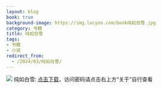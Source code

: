 ```yaml
---
layout: blog
book: true
background-image: https://img.locyoo.com/book纯如白雪.jpg
category: 书籍
title: 纯如白雪
tags:
- 书籍
- 小说
redirect_from:
  - /2024/03/纯如白雪/
---
```

![](https://img.locyoo.com/book纯如白雪.jpg)
纯如白雪: <a name = "ref1" href="https://url18.ctfile.com/f/50983618-1253422723-c38cc7?p=3619">点击下载</a>，访问密码请点击右上方“关于”自行查看